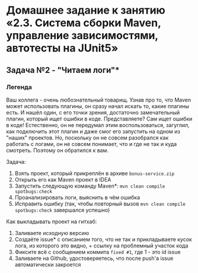 # Домашнее задание к занятию «2.3. Система сборки Maven, управление зависимостями, автотесты на JUnit5»
## Задача №2 - "Читаем логи"*

### Легенда
Ваш коллега - очень любознательный товарищ. Узнав про то, что Maven может использовать плагины, он сразу начал искать то, какие плагины есть. И нашёл один, с его точки зрения, достаточно замечательный плагин, который ищет ошибки в коде. Представляете? Сам ищет ошибки в коде! Естественно, он не передумал этим воспользоваться, загуглил, как подключить этот плагин и даже смог его запустить на одном из "наших" проектов. Но, поскольку он не совсем разобрался как работать с логами, он не совсем понимает, что и где не так и куда смотреть. Поэтому он обратился к вам.

Задача:
1. Взять проект, который прикреплён в архиве `bonus-service.zip`
1. Открыть его как Maven проект в IDEA
1. Запустить следующую команду Maven*: `mvn clean compile spotbugs:check` 
1. Проанализировать логи, выяснить в чём ошибка
1. Исправить ошибку (так, чтобы повторный вызов `mvn clean compile spotbugs:check` завершался успешно)

Как выкладывать проект на гитхаб:
1. Заливаете исходную версию
1. Создаёте issue* с описанием того, что не так и прикладываете кусок лога, из которого это видно, + ссылку на проблемный участок кода
1. Фиксите всё с сообщением коммита `fixed #1`, где 1 - это id issue
1. Заливаете на Github, удостоверяетесь, что после push'а issue автоматически закроется

